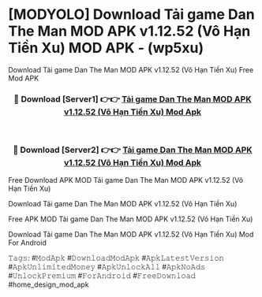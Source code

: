 # [MODYOLO] Download Tải game Dan The Man MOD APK v1.12.52 (Vô Hạn Tiền Xu) MOD APK - (wp5xu)
Download Tải game Dan The Man MOD APK v1.12.52 (Vô Hạn Tiền Xu) Free Mod APK

<div align="center">
<h3>🔴 Download [Server1] 👉👉 <a href="https://apk-comot.site?title=Tải_game_Dan_The_Man_MOD_APK_v1.12.52_(Vô_Hạn_Tiền_Xu)">Tải game Dan The Man MOD APK v1.12.52 (Vô Hạn Tiền Xu) Mod Apk</a></h3><br>

<h3>🔴 Download [Server2] 👉👉 <a href="https://apk-comot.site?title=Tải_game_Dan_The_Man_MOD_APK_v1.12.52_(Vô_Hạn_Tiền_Xu)">Tải game Dan The Man MOD APK v1.12.52 (Vô Hạn Tiền Xu) Mod Apk</a></h3>
</div>


Free Download APK MOD Tải game Dan The Man MOD APK v1.12.52 (Vô Hạn Tiền Xu)

Download Tải game Dan The Man MOD APK v1.12.52 (Vô Hạn Tiền Xu) 

Free APK MOD Tải game Dan The Man MOD APK v1.12.52 (Vô Hạn Tiền Xu) 

Download Tải game Dan The Man MOD APK v1.12.52 (Vô Hạn Tiền Xu) Mod For Android

𝚃𝚊𝚐𝚜: #𝙼𝚘𝚍𝙰𝚙𝚔 #𝙳𝚘𝚠𝚗𝚕𝚘𝚊𝚍𝙼𝚘𝚍𝙰𝚙𝚔 #𝙰𝚙𝚔𝙻𝚊𝚝𝚎𝚜𝚝𝚅𝚎𝚛𝚜𝚒𝚘𝚗 #𝙰𝚙𝚔𝚄𝚗𝚕𝚒𝚖𝚒𝚝𝚎𝚍𝙼𝚘𝚗𝚎𝚢 #𝙰𝚙𝚔𝚄𝚗𝚕𝚘𝚌𝚔𝙰𝚕𝚕 #𝙰𝚙𝚔𝙽𝚘𝙰𝚍𝚜 #𝚄𝚗𝚕𝚘𝚌𝚔𝙿𝚛𝚎𝚖𝚒𝚞𝚖 #𝙵𝚘𝚛𝙰𝚗𝚍𝚛𝚘𝚒𝚍 #𝙵𝚛𝚎𝚎𝙳𝚘𝚠𝚗𝚕𝚘𝚊𝚍 #home_design_mod_apk